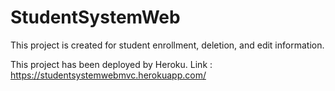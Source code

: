 # StudentSystemWeb

This project is created for student enrollment, deletion, and edit information.

This project has been deployed by Heroku. Link : https://studentsystemwebmvc.herokuapp.com/
